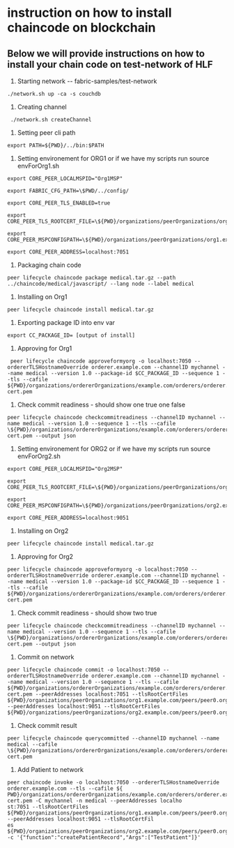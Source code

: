 # instruction on how to install chaincode on blockchain

## Below we will provide instructions on how to install your chain code on test-network of HLF

1. Starting network -- fabric-samples/test-network

```
./network.sh up -ca -s couchdb
```

1. Creating channel

```
 ./network.sh createChannel
```

1. Setting peer cli path

```
export PATH=${PWD}/../bin:$PATH
```

1. Setting environement for ORG1 or if we have my scripts run source envForOrg1.sh

```
export CORE_PEER_LOCALMSPID="Org1MSP"

export FABRIC_CFG_PATH=\$PWD/../config/

export CORE_PEER_TLS_ENABLED=true

export CORE_PEER_TLS_ROOTCERT_FILE=\${PWD}/organizations/peerOrganizations/org1.example.com/peers/peer0.org1.example.com/tls/ca.crt

export CORE_PEER_MSPCONFIGPATH=\${PWD}/organizations/peerOrganizations/org1.example.com/users/Admin@org1.example.com/msp

export CORE_PEER_ADDRESS=localhost:7051
```

1. Packaging chain code

```
peer lifecycle chaincode package medical.tar.gz --path ../chaincode/medical/javascript/ --lang node --label medical
```

1. Installing on Org1

```
peer lifecycle chaincode install medical.tar.gz
```

1. Exporting package ID into env var

```
export CC_PACKAGE_ID= [output of install]
```

1. Approving for Org1

```
 peer lifecycle chaincode approveformyorg -o localhost:7050 --ordererTLSHostnameOverride orderer.example.com --channelID mychannel --name medical --version 1.0 --package-id $CC_PACKAGE_ID --sequence 1 --tls --cafile ${PWD}/organizations/ordererOrganizations/example.com/orderers/orderer.example.com/msp/tlscacerts/tlsca.example.com-cert.pem
```

1. Check commit readiness - should show one true one false

```
peer lifecycle chaincode checkcommitreadiness --channelID mychannel --name medical --version 1.0 --sequence 1 --tls --cafile \${PWD}/organizations/ordererOrganizations/example.com/orderers/orderer.example.com/msp/tlscacerts/tlsca.example.com-cert.pem --output json
```

1. Setting environement for ORG2 or if we have my scripts run source envForOrg2.sh

```
export CORE_PEER_LOCALMSPID="Org2MSP"

export CORE_PEER_TLS_ROOTCERT_FILE=\${PWD}/organizations/peerOrganizations/org2.example.com/peers/peer0.org2.example.com/tls/ca.crt

export CORE_PEER_MSPCONFIGPATH=\${PWD}/organizations/peerOrganizations/org2.example.com/users/Admin@org2.example.com/msp

export CORE_PEER_ADDRESS=localhost:9051
```

1. Installing on Org2

```
peer lifecycle chaincode install medical.tar.gz
```

1. Approving for Org2

```
peer lifecycle chaincode approveformyorg -o localhost:7050 --ordererTLSHostnameOverride orderer.example.com --channelID mychannel --name medical --version 1.0 --package-id $CC_PACKAGE_ID --sequence 1 --tls --cafile ${PWD}/organizations/ordererOrganizations/example.com/orderers/orderer.example.com/msp/tlscacerts/tlsca.example.com-cert.pem
```

1. Check commit readiness - should show two true

```
peer lifecycle chaincode checkcommitreadiness --channelID mychannel --name medical --version 1.0 --sequence 1 --tls --cafile \${PWD}/organizations/ordererOrganizations/example.com/orderers/orderer.example.com/msp/tlscacerts/tlsca.example.com-cert.pem --output json
```

1. Commit on network

```
peer lifecycle chaincode commit -o localhost:7050 --ordererTLSHostnameOverride orderer.example.com --channelID mychannel --name medical --version 1.0 --sequence 1 --tls --cafile ${PWD}/organizations/ordererOrganizations/example.com/orderers/orderer.example.com/msp/tlscacerts/tlsca.example.com-cert.pem --peerAddresses localhost:7051 --tlsRootCertFiles ${PWD}/organizations/peerOrganizations/org1.example.com/peers/peer0.org1.example.com/tls/ca.crt --peerAddresses localhost:9051 --tlsRootCertFiles ${PWD}/organizations/peerOrganizations/org2.example.com/peers/peer0.org2.example.com/tls/ca.crt
```

1. Check commit result

```
peer lifecycle chaincode querycommitted --channelID mychannel --name medical --cafile \${PWD}/organizations/ordererOrganizations/example.com/orderers/orderer.example.com/msp/tlscacerts/tlsca.example.com-cert.pem
```

1. Add Patient to network

```
peer chaincode invoke -o localhost:7050 --ordererTLSHostnameOverride orderer.example.com --tls --cafile ${
PWD}/organizations/ordererOrganizations/example.com/orderers/orderer.example.com/msp/tlscacerts/tlsca.example.com-cert.pem -C mychannel -n medical --peerAddresses localho
st:7051 --tlsRootCertFiles ${PWD}/organizations/peerOrganizations/org1.example.com/peers/peer0.org1.example.com/tls/ca.crt --peerAddresses localhost:9051 --tlsRootCertFil
es ${PWD}/organizations/peerOrganizations/org2.example.com/peers/peer0.org2.example.com/tls/ca.crt -c '{"function":"createPatientRecord","Args":["TestPatient"]}'
```

